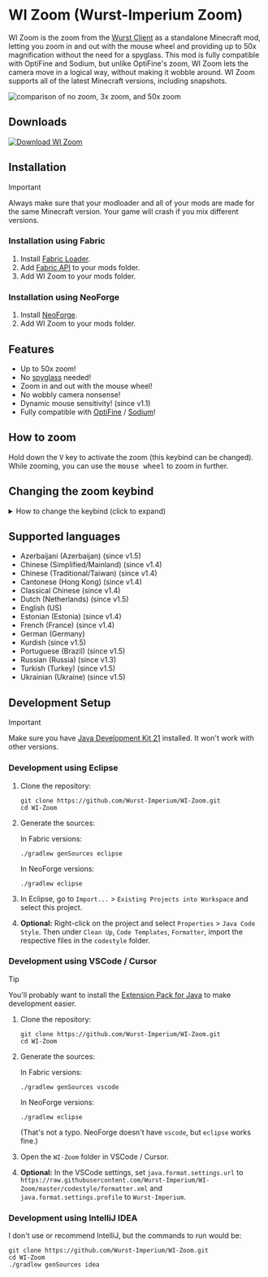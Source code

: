 # WI Zoom (Wurst-Imperium Zoom)

WI Zoom is the zoom from the [Wurst Client](https://www.wurstclient.net/) as a standalone Minecraft mod, letting you zoom in and out with the mouse wheel and providing up to 50x magnification without the need for a spyglass. This mod is fully compatible with OptiFine and Sodium, but unlike OptiFine's zoom, WI Zoom lets the camera move in a logical way, without making it wobble around. WI Zoom supports all of the latest Minecraft versions, including snapshots.

![comparison of no zoom, 3x zoom, and 50x zoom](https://user-images.githubusercontent.com/10100202/67816432-973d2400-fab2-11e9-8699-e05eb5ba6551.jpg)

## Downloads

[![Download WI Zoom](https://user-images.githubusercontent.com/10100202/214881367-956f0bc9-4dbe-43cb-850a-04d73e00b344.png)](https://www.wimods.net/wi-zoom/download/?utm_source=GitHub&utm_medium=WI+Zoom&utm_campaign=README.md&utm_content=WI+Zoom+GitHub+repo+download+button)

## Installation

> [!IMPORTANT]
> Always make sure that your modloader and all of your mods are made for the same Minecraft version. Your game will crash if you mix different versions.

### Installation using Fabric

1. Install [Fabric Loader](https://fabricmc.net/use/installer/).
2. Add [Fabric API](https://modrinth.com/mod/fabric-api) to your mods folder.
3. Add WI Zoom to your mods folder.

### Installation using NeoForge

1. Install [NeoForge](https://neoforged.net/).
2. Add WI Zoom to your mods folder.

## Features

- Up to 50x zoom!
- No <a href="https://minecraft.wiki/w/Spyglass" target="_blank">spyglass</a> needed!
- Zoom in and out with the mouse wheel!
- No wobbly camera nonsense!
- Dynamic mouse sensitivity! (since v1.1)
- Fully compatible with <a href="https://optifine.net/home" target="_blank">OptiFine</a> / <a href="https://github.com/CaffeineMC/sodium-fabric" target="_blank">Sodium</a>!

## How to zoom

Hold down the <kbd>V</kbd> key to activate the zoom (this keybind can be changed).  
While zooming, you can use the <kbd>mouse wheel</kbd> to zoom in further.

## Changing the zoom keybind

<details>
  <summary>How to change the keybind (click to expand)</summary>

  In the pause menu, click on "Options...".

  ![screenshot of the Game Menu with the Options button highlighted](https://user-images.githubusercontent.com/10100202/67876632-e0d45000-fb40-11e9-88a5-6d5d22cdb33a.png)

  In the Options menu, click on "Controls...".

  ![screenshot of the Options menu with the Controls button highlighted](https://user-images.githubusercontent.com/10100202/67876634-e0d45000-fb40-11e9-8e81-ef677755e1c3.png)
  
  In the Controls menu, scroll down to the "WI Zoom" section. If you don't have any other mods installed, you will find this section at the very bottom.

  ![screenshot of the Controls menu with the WI Zoom keybind highlighted at the bottom](https://user-images.githubusercontent.com/10100202/67876636-e16ce680-fb40-11e9-8934-ad65580dc91a.png)
</details>

## Supported languages

- Azerbaijani (Azerbaijan) (since v1.5)
- Chinese (Simplified/Mainland) (since v1.4)
- Chinese (Traditional/Taiwan) (since v1.4)
- Cantonese (Hong Kong) (since v1.4)
- Classical Chinese (since v1.4)
- Dutch (Netherlands) (since v1.5)
- English (US)
- Estonian (Estonia) (since v1.4)
- French (France) (since v1.4)
- German (Germany)
- Kurdish (since v1.5)
- Portuguese (Brazil) (since v1.5)
- Russian (Russia) (since v1.3)
- Turkish (Turkey) (since v1.5)
- Ukrainian (Ukraine) (since v1.5)

## Development Setup

> [!IMPORTANT]
> Make sure you have [Java Development Kit 21](https://adoptium.net/?variant=openjdk21&jvmVariant=hotspot) installed. It won't work with other versions.

### Development using Eclipse

1. Clone the repository:

   ```pwsh
   git clone https://github.com/Wurst-Imperium/WI-Zoom.git
   cd WI-Zoom
   ```

2. Generate the sources:

   In Fabric versions:
   ```pwsh
   ./gradlew genSources eclipse
   ```

   In NeoForge versions:
   ```pwsh
   ./gradlew eclipse
   ```

3. In Eclipse, go to `Import...` > `Existing Projects into Workspace` and select this project.

4. **Optional:** Right-click on the project and select `Properties` > `Java Code Style`. Then under `Clean Up`, `Code Templates`, `Formatter`, import the respective files in the `codestyle` folder.

### Development using VSCode / Cursor

> [!TIP]
> You'll probably want to install the [Extension Pack for Java](https://marketplace.visualstudio.com/items?itemName=vscjava.vscode-java-pack) to make development easier.

1. Clone the repository:

   ```pwsh
   git clone https://github.com/Wurst-Imperium/WI-Zoom.git
   cd WI-Zoom
   ```

2. Generate the sources:

   In Fabric versions:
   ```pwsh
   ./gradlew genSources vscode
   ```

   In NeoForge versions:
   ```pwsh
   ./gradlew eclipse
   ```
   (That's not a typo. NeoForge doesn't have `vscode`, but `eclipse` works fine.)

3. Open the `WI-Zoom` folder in VSCode / Cursor.

4. **Optional:** In the VSCode settings, set `java.format.settings.url` to `https://raw.githubusercontent.com/Wurst-Imperium/WI-Zoom/master/codestyle/formatter.xml` and `java.format.settings.profile` to `Wurst-Imperium`.

### Development using IntelliJ IDEA

I don't use or recommend IntelliJ, but the commands to run would be:

```pwsh
git clone https://github.com/Wurst-Imperium/WI-Zoom.git
cd WI-Zoom
./gradlew genSources idea
```
